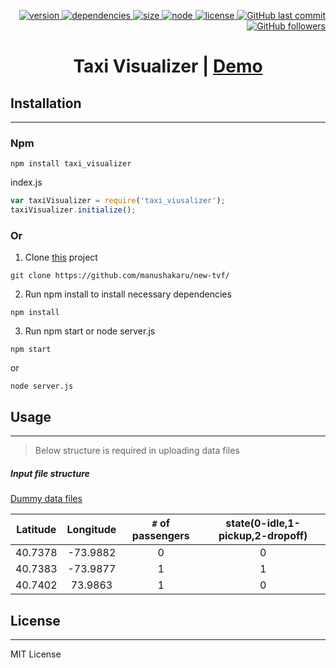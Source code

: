<p align="right">
  <a href="https://www.npmjs.com/package/taxi_visualizer">
    <img src="https://img.shields.io/badge/npm-v1.0.2-blue.svg" alt="version" />
  </a>
  <a href="https://github.com/manushakaru/new-tvf">
    <img src="https://img.shields.io/badge/dependencies-up%20to%20date%20-brightgreen.svg" alt="dependencies" />
  </a>
   <a href="https://github.com/manushakaru/new-tvf">
    <img src="https://img.shields.io/badge/size-83.3%20MB-success.svg" alt="size" />
  </a>
   </a>
   <a href="https://nodejs.org/en/">
    <img src="https://img.shields.io/badge/node%20-v10.15.0-green.svg" alt="node" />
  </a>
 
  <a href="https://github.com/manushakaru/new-tvf">
    <img src="https://img.shields.io/badge/license-MIT-informational.svg" alt="license" />
  </a> 
  <a href="https://github.com/manushakaru/new-tvf">
  <img alt="GitHub last commit" src="https://img.shields.io/github/last-commit/manushakaru/new-tvf.svg">
   </a> 
  <a href="https://github.com/manushakaru">
<img alt="GitHub followers" src="https://img.shields.io/github/followers/manushakaru.svg?label=follow&style=social">
  </a>
  
</p>

<h1 align="center">Taxi Visualizer | <a href="https://manushakaru.github.io/">Demo</a></h1>


## Installation
---
### Npm
```
npm install taxi_visualizer
```
index.js
```js
var taxiVisualizer = require('taxi_viusalizer');
taxiVisualizer.initialize();

```
### Or 

1. Clone [this](https://github.com/manushakaru/new-tvf/) project
```
git clone https://github.com/manushakaru/new-tvf/
```
2. Run npm install to install necessary dependencies
```
npm install
```
3. Run npm start or node server.js
```
npm start
```
or
```
node server.js
```
## Usage 
---

> Below structure is required in uploading data files 

##### Input file structure 

[Dummy data files](https://github.com/manushakaru/new-tvf/tree/master/public/data)

| Latitude         | Longitude     | `#` of passengers  | state(0-idle,1-pickup,2-dropoff)|
| ------------- |:-------------:| :-----:|:-----:|
| 40.7378     | -73.9882 | 0 | 0 |
| 40.7383      | -73.9877      |   1 | 1 |
| 40.7402 |73.9863      |    1 | 0 |

## License
---
MIT License
